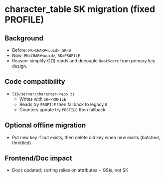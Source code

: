 # character_table SK migration (fixed PROFILE)

## Background
- Before: `PK=CHAR#<uuid>`, `SK=0`
- Now: `PK=CHAR#<uuid>`, `SK=PROFILE`
- Reason: simplify O(1) reads and decouple `HeatScore` from primary key design.

## Code compatibility
- `lib/server/character-repo.ts`
  - Writes with `SK=PROFILE`
  - Reads try `PROFILE` then fallback to legacy `0`
  - Counters update try `PROFILE` then fallback

## Optional offline migration
- Put new key if not exists, then delete old key when new exists (batched, throttled)

## Frontend/Doc impact
- Docs updated; sorting relies on attributes + GSIs, not SK
